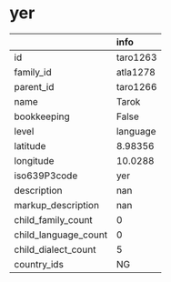 # yer
|                      | info     |
|:---------------------|:---------|
| id                   | taro1263 |
| family_id            | atla1278 |
| parent_id            | taro1266 |
| name                 | Tarok    |
| bookkeeping          | False    |
| level                | language |
| latitude             | 8.98356  |
| longitude            | 10.0288  |
| iso639P3code         | yer      |
| description          | nan      |
| markup_description   | nan      |
| child_family_count   | 0        |
| child_language_count | 0        |
| child_dialect_count  | 5        |
| country_ids          | NG       |